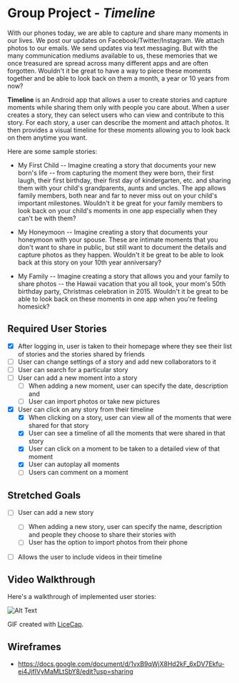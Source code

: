 
# Group Project - *Timeline*

With our phones today, we are able to capture and share many moments in our lives. We post our updates on Facebook/Twitter/Instagram. We attach photos to our emails. We send updates via text messaging. But with the many communication mediums available to us, these memories that we once treasured are spread across many different apps and are often forgotten. Wouldn't it be great to have a way to piece these moments together and be able to look back on them a month, a year or 10 years from now?

**Timeline** is an Android app that allows a user to create stories and capture moments while sharing them only with people you care about. When a user creates a story, they can select users who can view and contribute to this story. For each story, a user can describe the moment and attach photos. It then provides a visual timeline for these moments allowing you to look back on them anytime you want. 


Here are some sample stories:
* My First Child -- Imagine creating a story that documents your new born's life -- from capturing the moment they were born, their first laugh, their first birthday, their first day of kindergarten, etc. and sharing them with your child's grandparents, aunts and uncles. The app allows family members, both near and far to never miss out on your child's important milestones. Wouldn't it be great for your family members to look back on your child's moments in one app especially when they can't be with them?

* My Honeymoon -- Imagine creating a story that documents your honeymoon with your spouse. These are intimate moments that you don't want to share in public, but still want to document the details and capture photos as they happen. Wouldn't it be great to be able to look back at this story on your 10th year anniversary?

* My Family -- Imagine creating a story that allows you and your family to share photos --  the Hawaii vacation that you all took, your mom's 50th birthday party, Christmas celebration in 2015. Wouldn't it be great to be able to look back on these moments in one app when you're feeling homesick?



## Required User Stories

* [x] After logging in, user is taken to their homepage where they see their list of stories and the stories shared by friends
* [ ] User can change settings of a story and add new collaborators to it
* [ ] User can search for a particular story
* [ ] User can add a new moment into a story
  * [ ] When adding a new moment, user can specify the date, description and
  * [ ] User can import photos or take new pictures
* [x] User can click on any story from their timeline
  * [x] When clicking on a story, user can view all of the moments that were shared for that story
  * [x] User can see a timeline of all the moments that were shared in that story
  * [x] User can click on a moment to be taken to a detailed view of that moment
  * [x] User can autoplay all moments
  * [ ] Users can comment on a moment 

## Stretched Goals

* [ ] User can add a new story
  * [ ] When adding a new story, user can specify the name, description and people they choose to share their stories with
  * [ ] User has the option to import photos from their phone
* [ ] Allows the user to include videos in their timeline


## Video Walkthrough

Here's a walkthrough of implemented user stories:

![Alt Text](https://github.com/Marusya82/WeTweetRedux/dev/demo1.gif)

GIF created with [LiceCap](http://www.cockos.com/licecap/).


## Wireframes
* https://docs.google.com/document/d/1vxB9qWjX8Hd2kF_6xDV7Ekfu-ei4JjfIVyMaMLtSbY8/edit?usp=sharing
